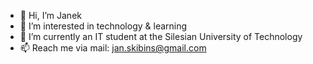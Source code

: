 - 👋 Hi, I’m Janek
- 👀 I’m interested in technology & learning
- 🌱 I’m currently an IT student at the Silesian University of Technology
- 📫 Reach me via mail: jan.skibins@gmail.com

<!---
skibins/skibins is a ✨ special ✨ repository because its `README.md` (this file) appears on your GitHub profile.
You can click the Preview link to take a look at your changes.
--->
